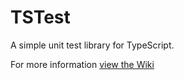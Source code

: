 TSTest
======

A simple unit test library for TypeScript.

For more information [view the Wiki](https://github.com/jodymgustafson/TSTest/wiki/Home)
